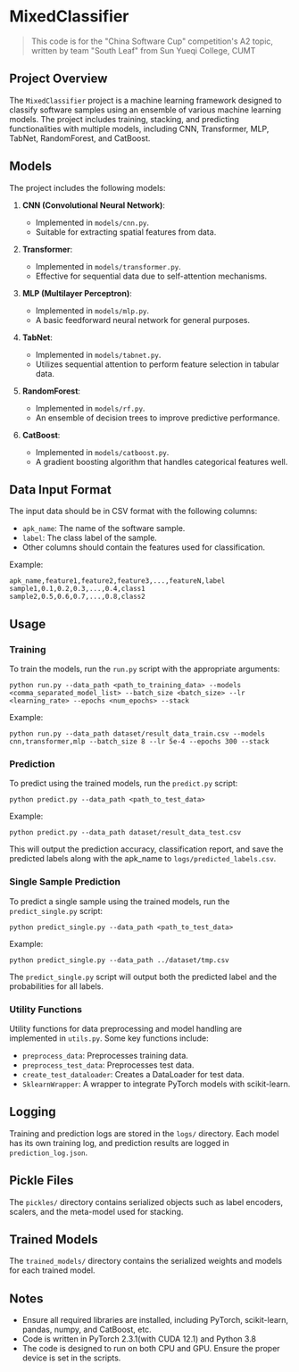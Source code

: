 # MixedClassifier
> This code is for the "China Software Cup" competition's A2 topic, 
> written by team "South Leaf" from Sun Yueqi College, CUMT

## Project Overview

The `MixedClassifier` project is a machine learning framework designed to classify software samples using an ensemble of various machine learning models. The project includes training, stacking, and predicting functionalities with multiple models, including CNN, Transformer, MLP, TabNet, RandomForest, and CatBoost.

## Models

The project includes the following models:
1. **CNN (Convolutional Neural Network)**:
   - Implemented in `models/cnn.py`.
   - Suitable for extracting spatial features from data.
   
2. **Transformer**:
   - Implemented in `models/transformer.py`.
   - Effective for sequential data due to self-attention mechanisms.

3. **MLP (Multilayer Perceptron)**:
   - Implemented in `models/mlp.py`.
   - A basic feedforward neural network for general purposes.

4. **TabNet**:
   - Implemented in `models/tabnet.py`.
   - Utilizes sequential attention to perform feature selection in tabular data.

5. **RandomForest**:
   - Implemented in `models/rf.py`.
   - An ensemble of decision trees to improve predictive performance.

6. **CatBoost**:
   - Implemented in `models/catboost.py`.
   - A gradient boosting algorithm that handles categorical features well.

## Data Input Format

The input data should be in CSV format with the following columns:
- `apk_name`: The name of the software sample.
- `label`: The class label of the sample.
- Other columns should contain the features used for classification.

Example:
```
apk_name,feature1,feature2,feature3,...,featureN,label
sample1,0.1,0.2,0.3,...,0.4,class1
sample2,0.5,0.6,0.7,...,0.8,class2
```

## Usage

### Training

To train the models, run the `run.py` script with the appropriate arguments:

```
python run.py --data_path <path_to_training_data> --models <comma_separated_model_list> --batch_size <batch_size> --lr <learning_rate> --epochs <num_epochs> --stack 
```

Example:
```
python run.py --data_path dataset/result_data_train.csv --models cnn,transformer,mlp --batch_size 8 --lr 5e-4 --epochs 300 --stack 
```

### Prediction

To predict using the trained models, run the `predict.py` script:

```
python predict.py --data_path <path_to_test_data>
```

Example:
```
python predict.py --data_path dataset/result_data_test.csv
```

This will output the prediction accuracy, classification report, and save the predicted labels along with the apk_name to `logs/predicted_labels.csv`.

### Single Sample Prediction

To predict a single sample using the trained models, run the `predict_single.py` script:

```
python predict_single.py --data_path <path_to_test_data>
```

Example:
```
python predict_single.py --data_path ../dataset/tmp.csv
```

The `predict_single.py` script will output both the predicted label and the probabilities for all labels.

### Utility Functions

Utility functions for data preprocessing and model handling are implemented in `utils.py`. Some key functions include:
- `preprocess_data`: Preprocesses training data.
- `preprocess_test_data`: Preprocesses test data.
- `create_test_dataloader`: Creates a DataLoader for test data.
- `SklearnWrapper`: A wrapper to integrate PyTorch models with scikit-learn.

## Logging

Training and prediction logs are stored in the `logs/` directory. Each model has its own training log, and prediction results are logged in `prediction_log.json`.

## Pickle Files

The `pickles/` directory contains serialized objects such as label encoders, scalers, and the meta-model used for stacking.

## Trained Models

The `trained_models/` directory contains the serialized weights and models for each trained model.

## Notes

- Ensure all required libraries are installed, including PyTorch, scikit-learn, pandas, numpy, and CatBoost, etc.
- Code is written in PyTorch 2.3.1(with CUDA 12.1) and Python 3.8
- The code is designed to run on both CPU and GPU. Ensure the proper device is set in the scripts.

